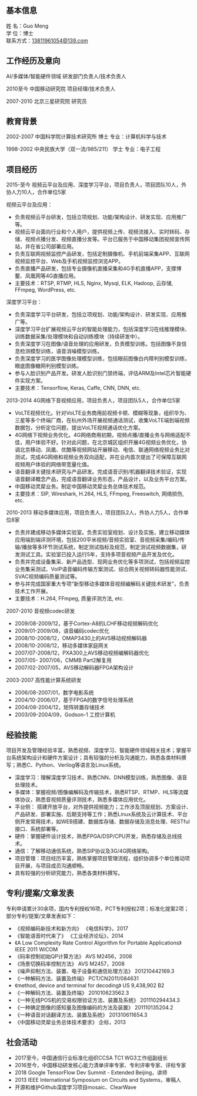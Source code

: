 ## 基本信息
 姓    名：Guo Meng              
 学    位：博士                
 联系方式：13811961054@139.com

## 工作经历及意向
 AI/多媒体/智能硬件领域        研发部门负责人/技术负责人
 
 2010至今    中国移动研究院       项目经理/技术负责人 
 
 2007-2010    北京三星研究院       研究员

## 教育背景
 2002-2007   中国科学院计算技术研究所               博士        专业：计算机科学与技术
 
 1998-2002   中央民族大学（双一流/985/211）        学士          专业：电子工程

## 项目经历
 2015-至今  视频云平台及应用、深度学习平台，项目负责人，项目团队10人，外协人力10人，合作单位5家
 
 视频云平台及应用：
-	负责视频云平台研发，包括立项规划、功能/架构设计、研发实现、应用推广等。
-	视频云平台面向行业和个人用户，提供视频上传、视频流接入、实时转码、存储、视频点播分发、视频直播分发等。平台已服务于中国移动集团视频宣传网站，并在省公司部署应用。
-	负责互联网视频监控产品研发，包括定制摄像机、手机前端采集APP、互联网视频监控平台、Web及手机视频监控浏览APP。
-	负责直播产品研发，包括专业摄像机直播采集和4G手机直播APP，支撑博鳌、凤凰网等4G直播应用。
-	主要技术：RTSP, RTMP, HLS, Nginx, Mysql, ELK, Hadoop, 云存储, FFmpeg, WordPress, etc.

 深度学习平台：
-	负责深度学习平台研发，包括立项规划、功能/架构设计、研发实现、应用推广等。
-	深度学习平台扩展视频云平台的智能处理能力，包括深度学习在线推理模块、训练数据采集/处理模块和自动训练模块（持续研发中）。
-	负责深度学习在图像/语音处理的应用研发，负责模型训练。包括图像不良信息检测模型训练，语音消噪模型训练。
-	负责深度学习的医学图像处理模型训练，包括眼前图像白内障判别模型训练，眼底图像糖网判别模型训练。
-	参与人脸识别产品开发。研发人脸识别门禁终端，评估ARM及Intel芯片智能硬件实现方案。
-	主要技术：Tensorflow, Keras, Caffe, CNN, DNN, etc.


2013-2014  4G网络下音视频应用，项目负责人，项目团队5人，合作单位5家
-	VoLTE视频优化。针对VoLTE业务商用前视频卡顿、模糊等现象，组织华为、三星等多个终端厂商，在杭州外场开展视频通话测试，收集VoLTE端到端视频数据包，分析定位问题，提出VoLTE视频通话优化方案。
-	4G网络下视频业务优化。4G网络商用初期，视频点播/直播业务与网络适配不佳，用户体验不好。针对此问题，在北京城区组织开展4G视频业务优化，协调北京移动、凤凰、优酷等视频网站开展移动、电信、联通网络视频业务比对测试，完成4G网络和视频业务双向适配，并在业内首次提出了可保障互联网视频用户体验的网络带宽量化值。
-	语音翻译关键技术研究与产品研发。完成语音识别/机器翻译技术验证，实现语音翻译概念产品，完成语音翻译业务形态，产品设计，以及业务平台方案。
-	中国移动灵犀业务。制定中国移动灵犀业务总体技术规范。
-	主要技术：SIP, Wireshark, H.264, HLS, FFmpeg, Freeswitch, 网络损伤, etc.

2010-2013  移动多媒体应用，项目负责人，项目团队2人，外协人力5人，合作单位8家
-	负责并建成移动多媒体实验室。负责实验室规划、设计及实施，建立移动媒体应用端到端评测环境，包括200平米视频/音频实验室、音视频采集/编码/传输/播放等多环节测试系统，制定测试指标及规范，制定测试视频数据集，研发测试工具。实验室已投入运行5年，支持多项音视频产品开发及优化。
-	负责并完成设备集采、新产品选型、现网业务优化等多项测试，包括视频监控业务集采测试、VoIP语音编码传输方案测试、综合网关视频转码器性能测试、SVAC视频编码质量测试等。
-	参与并完成国家重大专项“新型移动多媒体音视频编解码关键技术研发”，负责技术工作开展。
-	主要技术：H.264, FFmpeg, 质量评测方法, etc.

2007-2010  音视频codec研发 
-	2009/08-2009/12，基于Cortex-A8的LCHF移动视频解码优化
-	2009/01-2009/08，语音编码codec优化
-	2008/10-2008/12，OMAP3430上的AVS移动视频解码器
-	2008/10-2008/12，移动多媒体家庭网关
-	2007/07-2008/12，PXA300上AVS移动视频编解码器优化
-	2007/05- 2007/06，CMMB Part2解复用
-	2007/02-2007/05，AVS移动解码器FPGA架构设计

2003-2007  高性能计算系统研发 
-	2006/08-2007/01，数字电影系统
-	2004/10-2006/07，基于FPGA的数字信号处理系统
-	2004/08-2004/12，矩阵转置存储技术
-	2003/09-2004/09，Godson-1 工控计算机

## 经验技能
 项目开发及管理经验丰富，熟悉视频、深度学习、智能硬件领域相关技术；掌握平台系统架构设计和硬件方案设计；具有较强的分析及沟通能力，熟悉各类材料撰写；熟悉C、Python、Verilog等语言及Linux系统。
-	深度学习：理解深度学习技术，熟悉CNN、DNN模型训练，熟悉图像、语音处理技术。
-	多媒体：掌握视频/图像编解码及传输技术，熟悉RTSP、RTMP、HLS等流媒体协议，熟悉音视频质量评测技术，熟悉多媒体应用优化。
-	平台侧： 搭建开放平台，对外提供视频能力；工作涉及顶层规划、方案设计、产品研发、部署实施、后期支持等工作；熟悉Linux系统及云计算技术、平台侧开发常用技术，如WEB搭建、数据库存储、数据存储及消息处理、RESTful接口、系统部署等。
-	硬件：掌握硬件设计技术，熟悉FPGA/DSP/CPU开发，熟悉存储及总线技术。
-	通信：了解移动通信系统，熟悉SIP协议及3G/4G网络架构。
-	项目管理：项目经历丰富，熟练掌握项目管理流程，组织协调多个单位推动项目开展，与项目成员沟通顺畅。
-	具有较强的分析研究能力，熟悉各类材料撰写。

## 专利/提案/文章发表
 专利申请累计30余项，国内专利授权16项，PCT专利授权2项；标准化提案2项；部分专利/提案/文章发表如下：
-	《视频编码新技术和新方向》                                      《电信科学》，2017
-	《智能语音时代来了》                                             《工业经济论坛》，2014
-	《A Low Complexity Rate Control Algorithm for Portable Applications》   IEEE 2011 WiCOM
-	《码率控制初始QP计算方法》                                     AVS M2456，2008
-	《场景切换码率控制方法》                                         AVS M2457，2008
-	《噪声抑制方法、装置、电子设备和通信处理方法》                  201210442169.3
-	《一种解码方法、装置及终端》                                     PCT/CN2011/084631
-	《method, device and terminal for decoding》                           US 9,438,902 B2
-	《一种解码方法、装置及终端》                                     201010623562.3
-	《一种无线POS机的交易权限验证方法、装置及系统》               201110294434.3
-	《一种确定图像的感知量及图像编码的方法及装置》                  201110135204.2
-	《一种语音对话翻译方法、装置及系统》                            201310611654.3
-	《中国移动灵犀业务总体技术要求》                                 企标，2013

## 社会活动
-	2017至今，中国通信行业标准化组织CCSA TC1 WG3工作组副组长
-	2016至今，中国移动研发核心能力清单评审专家、专利评审专家、评标专家
-	2018 Google TensorFlow Dev Summit - Extended Beijing，讲师
-	2013 IEEE International Symposium on Circuits and Systems，审稿人
-	开源和维护Github深度学习项目mosaic、ClearWave

